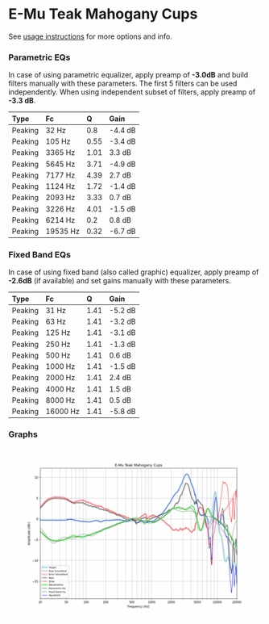 # E-Mu Teak Mahogany Cups
See [usage instructions](https://github.com/jaakkopasanen/AutoEq#usage) for more options and info.

### Parametric EQs
In case of using parametric equalizer, apply preamp of **-3.0dB** and build filters manually
with these parameters. The first 5 filters can be used independently.
When using independent subset of filters, apply preamp of **-3.3 dB**.

| Type    | Fc       |    Q | Gain    |
|:--------|:---------|:-----|:--------|
| Peaking | 32 Hz    | 0.8  | -4.4 dB |
| Peaking | 105 Hz   | 0.55 | -3.4 dB |
| Peaking | 3365 Hz  | 1.01 | 3.3 dB  |
| Peaking | 5645 Hz  | 3.71 | -4.9 dB |
| Peaking | 7177 Hz  | 4.39 | 2.7 dB  |
| Peaking | 1124 Hz  | 1.72 | -1.4 dB |
| Peaking | 2093 Hz  | 3.33 | 0.7 dB  |
| Peaking | 3226 Hz  | 4.01 | -1.5 dB |
| Peaking | 6214 Hz  | 0.2  | 0.8 dB  |
| Peaking | 19535 Hz | 0.32 | -6.7 dB |

### Fixed Band EQs
In case of using fixed band (also called graphic) equalizer, apply preamp of **-2.6dB**
(if available) and set gains manually with these parameters.

| Type    | Fc       |    Q | Gain    |
|:--------|:---------|:-----|:--------|
| Peaking | 31 Hz    | 1.41 | -5.2 dB |
| Peaking | 63 Hz    | 1.41 | -3.2 dB |
| Peaking | 125 Hz   | 1.41 | -3.1 dB |
| Peaking | 250 Hz   | 1.41 | -1.3 dB |
| Peaking | 500 Hz   | 1.41 | 0.6 dB  |
| Peaking | 1000 Hz  | 1.41 | -1.5 dB |
| Peaking | 2000 Hz  | 1.41 | 2.4 dB  |
| Peaking | 4000 Hz  | 1.41 | 1.5 dB  |
| Peaking | 8000 Hz  | 1.41 | 0.5 dB  |
| Peaking | 16000 Hz | 1.41 | -5.8 dB |

### Graphs
![](./E-Mu%20Teak%20Mahogany%20Cups.png)